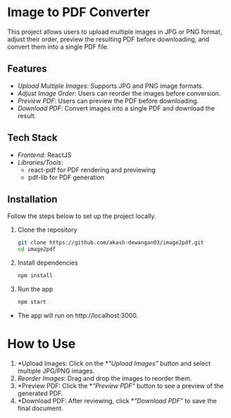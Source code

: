 # Image to PDF Converter

This project allows users to upload multiple images in JPG or PNG format, adjust their order, preview the resulting PDF before downloading, and convert them into a single PDF file.

## Features

- *Upload Multiple Images*: Supports JPG and PNG image formats.
- *Adjust Image Order*: Users can reorder the images before conversion.
- *Preview PDF*: Users can preview the PDF before downloading.
- *Download PDF*: Convert images into a single PDF and download the result.

## Tech Stack

- *Frontend*: ReactJS
- *Libraries/Tools*: 
  - react-pdf for PDF rendering and previewing
  - pdf-lib for PDF generation

## Installation

Follow the steps below to set up the project locally.

1. Clone the repository
    ```bash
    git clone https://github.com/akash-dewangan03/image2pdf.git
    cd image2pdf

2. Install dependencies
    ```bash
    npm install

3. Run the app
   ```bash
   npm start
- The app will run on http://localhost:3000.

# How to Use

1. *Upload Images: Click on the **"Upload Images"* button and select multiple JPG/PNG images.  
2. *Reorder Images*: Drag and drop the images to reorder them.  
3. *Preview PDF: Click the **"Preview PDF"* button to see a preview of the generated PDF.  
4. *Download PDF: After reviewing, click **"Download PDF"* to save the final document.
